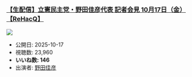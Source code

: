 ### [【生配信】立憲民主党・野田佳彦代表 記者会見 10月17日（金）【ReHacQ】](https://www.youtube.com/watch?v=1qh7Y_HdsPA)
[![](https://img.youtube.com/vi/1qh7Y_HdsPA/sddefault.jpg)](https://www.youtube.com/watch?v=1qh7Y_HdsPA)
-   公開日: 2025-10-17
-   視聴数: 23,960
-   **いいね数: 146**
-   出演者: [野田佳彦](/rehacq_fan/people/野田佳彦 "wikilink")
